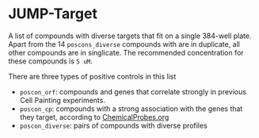 # JUMP-Target
A list of compounds with diverse targets that fit on a single 384-well plate. Apart from the 14 `poscons_diverse` 
compounds with are in duplicate, all other compounds are in singlicate. The recommended concentration for these 
compounds is `5 uM`.

There are three types of positive controls in this list
- `poscon_orf`: compounds and genes that correlate strongly in previous Cell Painting experiments.
- `poscon_cp`: compounds with a strong association with the genes that they target, according to [ChemicalProbes.org](https://www.chemicalprobes.org/)
- `poscon_diverse`: pairs of compounds with diverse profiles

